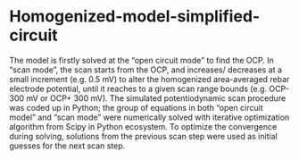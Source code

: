 # Homogenized-model-simplified-circuit

The model is firstly solved at the “open circuit mode” to find the OCP. In “scan mode”, the scan starts from the OCP, and increases/ decreases at a small increment (e.g. 0.5 mV) to alter the homogenized area-averaged rebar electrode potential, until it reaches to a given scan range bounds (e.g. OCP-300 mV or OCP+ 300 mV). The simulated potentiodynamic scan procedure was coded up in Python; the group of equations in both “open circuit model” and “scan mode” were numerically solved with iterative optimization algorithm from Scipy in Python ecosystem. To optimize the convergence during solving, solutions from the previous scan step were used as initial guesses for the next scan step. 

